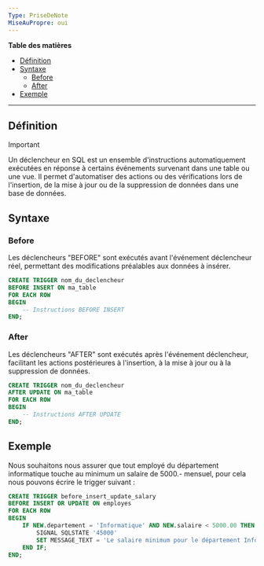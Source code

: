 ```yaml
---
Type: PriseDeNote
MiseAuPropre: oui
---
```

**Table des matières**
- [Définition](#d%C3%A9finition)
- [Syntaxe](#syntaxe)
	- [Before](#before)
	- [After](#after)
- [Exemple](#exemple)

___
## Définition
>[!important]
>Un déclencheur en SQL est un ensemble d'instructions automatiquement exécutées en réponse à certains événements survenant dans une table ou une vue. Il permet d'automatiser des actions ou des vérifications lors de l'insertion, de la mise à jour ou de la suppression de données dans une base de données.

## Syntaxe
### Before
Les déclencheurs "BEFORE" sont exécutés avant l'événement déclencheur réel, permettant des modifications préalables aux données à insérer.
```sql
CREATE TRIGGER nom_du_declencheur
BEFORE INSERT ON ma_table
FOR EACH ROW
BEGIN
    -- Instructions BEFORE INSERT
END;
```
### After
Les déclencheurs "AFTER" sont exécutés après l'événement déclencheur, facilitant les actions postérieures à l'insertion, à la mise à jour ou à la suppression de données.
```sql
CREATE TRIGGER nom_du_declencheur
AFTER UPDATE ON ma_table
FOR EACH ROW
BEGIN
    -- Instructions AFTER UPDATE
END;
```
## Exemple
Nous souhaitons nous assurer que tout employé du département informatique touche au minimum un salaire de 5000.- mensuel, pour cela nous pouvons écrire le trigger suivant : 
```sql
CREATE TRIGGER before_insert_update_salary
BEFORE INSERT OR UPDATE ON employes
FOR EACH ROW
BEGIN
    IF NEW.departement = 'Informatique' AND NEW.salaire < 5000.00 THEN
        SIGNAL SQLSTATE '45000'
        SET MESSAGE_TEXT = 'Le salaire minimum pour le département Informatique est de 5000.-';
    END IF;
END;
```
